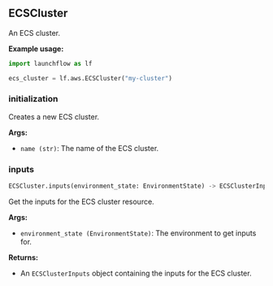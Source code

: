 ## ECSCluster

An ECS cluster.

****Example usage:****
```python
import launchflow as lf

ecs_cluster = lf.aws.ECSCluster("my-cluster")
```

### initialization

Creates a new ECS cluster.

**Args:**
- `name (str)`: The name of the ECS cluster.

### inputs

```python
ECSCluster.inputs(environment_state: EnvironmentState) -> ECSClusterInputs
```

Get the inputs for the ECS cluster resource.

**Args:**
- `environment_state (EnvironmentState)`: The environment to get inputs for.

**Returns:**
- An `ECSClusterInputs` object containing the inputs for the ECS cluster.
